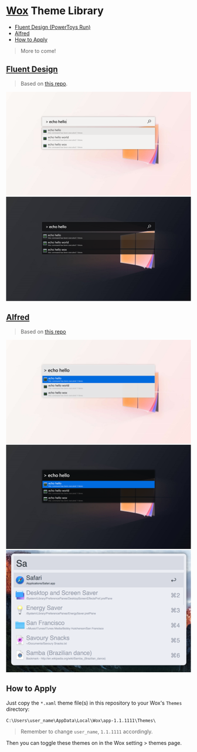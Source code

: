 # [Wox](https://github.com/Wox-launcher/Wox) Theme Library

* [Fluent Design (PowerToys Run)](#fluent-design) <!-- TOC -->
* [Alfred](#alfred)
* [How to Apply](#how-to-apply)

> More to come!

## [Fluent Design](https://www.microsoft.com/design/fluent/#/)

> Based on [this repo](https://github.com/gunt3001/WoxTheme-FluentLight).

![](fluentLight.png)
![](fluentDark.png)

## [Alfred](https://www.alfredapp.com)

> Based on [this repo](https://github.com/waterzhang0423/WoxAlfredTheme)

![](AlfredLight.png)
![](AlfredDark.png)
![](AlfredGray.png)

## How to Apply

Just copy the `*.xaml` theme file(s) in this repository to your Wox's `Themes` directory:

```shell
C:\Users\user_name\AppData\Local\Wox\app-1.1.1111\Themes\
```

> Remember to change `user_name`, `1.1.1111` accordingly.

Then you can toggle these themes on in the Wox setting > themes page.
